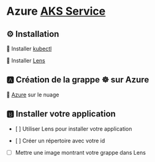 # Azure [AKS Service](https://azure.microsoft.com/services/kubernetes-service)


## :gear: Installation

:round_pushpin: Installer [kubectl](https://github.com/CollegeBoreal/Tutoriels/blob/main/2.MicroServices/3.Orchestration/1.Kubernetes/README.md#a-kubectl-client)

:round_pushpin: Installer [Lens](https://github.com/CollegeBoreal/Tutoriels/blob/main/2.MicroServices/3.Orchestration/1.Kubernetes/README.md#star-ide)

## :a: Création de la grappe :wheel_of_dharma: sur Azure

:round_pushpin: [Azure](https://github.com/CollegeBoreal/Tutoriels/blob/main/2.MicroServices/3.Orchestration/1.Kubernetes/C.Cluster/1.Public/1.Azure) sur le nuage

## :b: Installer votre application 

- [ ] Utiliser Lens pour installer votre application

- [ ] Créer un répertoire avec votre id

- [ ] Mettre une image montrant votre grappe dans Lens
